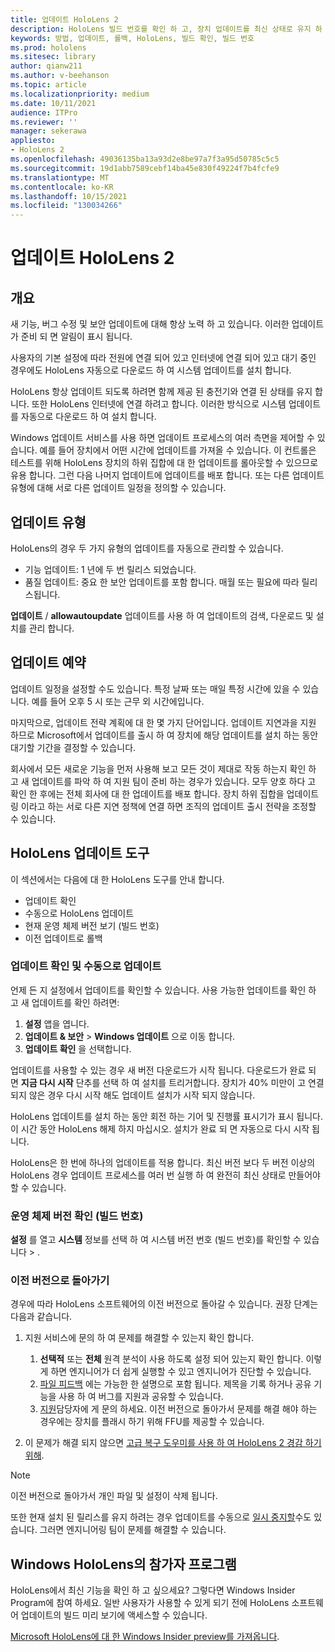 ```yaml
---
title: 업데이트 HoloLens 2
description: HoloLens 빌드 번호를 확인 하 고, 장치 업데이트를 최신 상태로 유지 하 고, 참가자 프로그램에 참여 하 고, 업데이트를 롤백하는 방법에 대해 알아봅니다.
keywords: 방법, 업데이트, 롤백, HoloLens, 빌드 확인, 빌드 번호
ms.prod: hololens
ms.sitesec: library
author: qianw211
ms.author: v-beehanson
ms.topic: article
ms.localizationpriority: medium
ms.date: 10/11/2021
audience: ITPro
ms.reviewer: ''
manager: sekerawa
appliesto:
- HoloLens 2
ms.openlocfilehash: 49036135ba13a93d2e8be97a7f3a95d50785c5c5
ms.sourcegitcommit: 19d1abb7589cebf14ba45e830f49224f7b4fcfe9
ms.translationtype: MT
ms.contentlocale: ko-KR
ms.lasthandoff: 10/15/2021
ms.locfileid: "130034266"
---
```

# <a name="update-hololens-2"></a>업데이트 HoloLens 2

## <a name="overview"></a>개요

새 기능, 버그 수정 및 보안 업데이트에 대해 항상 노력 하 고 있습니다. 이러한 업데이트가 준비 되 면 알림이 표시 됩니다.

사용자의 기본 설정에 따라 전원에 연결 되어 있고 인터넷에 연결 되어 있고 대기 중인 경우에도 HoloLens 자동으로 다운로드 하 여 시스템 업데이트를 설치 합니다.

HoloLens 항상 업데이트 되도록 하려면 함께 제공 된 충전기와 연결 된 상태를 유지 합니다. 또한 HoloLens 인터넷에 연결 하려고 합니다. 이러한 방식으로 시스템 업데이트를 자동으로 다운로드 하 여 설치 합니다. 

Windows 업데이트 서비스를 사용 하면 업데이트 프로세스의 여러 측면을 제어할 수 있습니다. 예를 들어 장치에서 어떤 시간에 업데이트를 가져올 수 있습니다. 이 컨트롤은 테스트를 위해 HoloLens 장치의 하위 집합에 대 한 업데이트를 롤아웃할 수 있으므로 유용 합니다. 그런 다음 나머지 업데이트에 업데이트를 배포 합니다. 또는 다른 업데이트 유형에 대해 서로 다른 업데이트 일정을 정의할 수 있습니다.

## <a name="types-of-updates"></a>업데이트 유형

HoloLens의 경우 두 가지 유형의 업데이트를 자동으로 관리할 수 있습니다.

- 기능 업데이트: 1 년에 두 번 릴리스 되었습니다.
- 품질 업데이트: 중요 한 보안 업데이트를 포함 합니다. 매월 또는 필요에 따라 릴리스됩니다.

**업데이트** / **allowautoupdate** 업데이트를 사용 하 여 업데이트의 검색, 다운로드 및 설치를 관리 합니다. 

## <a name="scheduling-updates"></a>업데이트 예약

업데이트 일정을 설정할 수도 있습니다. 특정 날짜 또는 매일 특정 시간에 있을 수 있습니다. 예를 들어 오후 5 시 또는 근무 외 시간에입니다.

마지막으로, 업데이트 전략 계획에 대 한 몇 가지 단어입니다. 업데이트 지연과을 지원 하므로 Microsoft에서 업데이트를 출시 하 여 장치에 해당 업데이트를 설치 하는 동안 대기할 기간을 결정할 수 있습니다.

회사에서 모든 새로운 기능을 먼저 사용해 보고 모든 것이 제대로 작동 하는지 확인 하 고 새 업데이트를 파악 하 여 지원 팀이 준비 하는 경우가 있습니다. 모두 양호 하다 고 확인 한 후에는 전체 회사에 대 한 업데이트를 배포 합니다. 장치 하위 집합을 업데이트 링 이라고 하는 서로 다른 지연 정책에 연결 하면 조직의 업데이트 출시 전략을 조정할 수 있습니다.

## <a name="hololens-update-tools"></a>HoloLens 업데이트 도구

이 섹션에서는 다음에 대 한 HoloLens 도구를 안내 합니다.

- 업데이트 확인
- 수동으로 HoloLens 업데이트
- 현재 운영 체제 버전 보기 (빌드 번호)
- 이전 업데이트로 롤백

### <a name="check-for-updates-and-manually-update"></a>업데이트 확인 및 수동으로 업데이트

언제 든 지 설정에서 업데이트를 확인할 수 있습니다.  사용 가능한 업데이트를 확인 하 고 새 업데이트를 확인 하려면:

1. **설정** 앱을 엽니다.
1. **업데이트 & 보안**  >  **Windows 업데이트** 으로 이동 합니다.
1. **업데이트 확인** 을 선택합니다.

업데이트를 사용할 수 있는 경우 새 버전 다운로드가 시작 됩니다. 다운로드가 완료 되 면 **지금 다시 시작** 단추를 선택 하 여 설치를 트리거합니다. 장치가 40% 미만이 고 연결 되지 않은 경우 다시 시작 해도 업데이트 설치가 시작 되지 않습니다.

HoloLens 업데이트를 설치 하는 동안 회전 하는 기어 및 진행률 표시기가 표시 됩니다. 이 시간 동안 HoloLens 해제 하지 마십시오. 설치가 완료 되 면 자동으로 다시 시작 됩니다.

HoloLens은 한 번에 하나의 업데이트를 적용 합니다.  최신 버전 보다 두 버전 이상의 HoloLens 경우 업데이트 프로세스를 여러 번 실행 하 여 완전히 최신 상태로 만들어야 할 수 있습니다.

### <a name="check-your-operating-system-version-build-number"></a>운영 체제 버전 확인 (빌드 번호)

**설정** 를 열고 **시스템** 정보를 선택 하 여 시스템 버전 번호 (빌드 번호)를 확인할 수 있습니다  >  .

### <a name="go-back-to-a-previous-version"></a>이전 버전으로 돌아가기

경우에 따라 HoloLens 소프트웨어의 이전 버전으로 돌아갈 수 있습니다. 권장 단계는 다음과 같습니다.

1. 지원 서비스에 문의 하 여 문제를 해결할 수 있는지 확인 합니다.
    1. **선택적** 또는 **전체** 원격 분석이 사용 하도록 설정 되어 있는지 확인 합니다. 이렇게 하면 엔지니어가 더 쉽게 실행할 수 있고 엔지니어가 진단할 수 있습니다.
    1. [파일 피드백](hololens-feedback.md) 에는 가능한 한 설명으로 포함 됩니다. 제목을 기록 하거나 공유 기능을 사용 하 여 버그를 지원과 공유할 수 있습니다.
    1. [지원](https://aka.ms/hlsupport)담당자에 게 문의 하세요. 이전 버전으로 돌아가서 문제를 해결 해야 하는 경우에는 장치를 플래시 하기 위해 FFU를 제공할 수 있습니다.

1. 이 문제가 해결 되지 않으면 [고급 복구 도우미를 사용 하 여 HoloLens 2 경감 하기 위해](hololens-recovery.md#clean-reflash-the-device).

> [!NOTE]
> 이전 버전으로 돌아가서 개인 파일 및 설정이 삭제 됩니다.

또한 현재 설치 된 릴리스를 유지 하려는 경우 업데이트를 수동으로 [일시 중지할](hololens-updates.md#pause-updates-via-device)수도 있습니다. 그러면 엔지니어링 팀이 문제를 해결할 수 있습니다.

## <a name="windows-insider-program-on-hololens"></a>Windows HoloLens의 참가자 프로그램

HoloLens에서 최신 기능을 확인 하 고 싶으세요?  그렇다면 Windows Insider Program에 참여 하세요. 일반 사용자가 사용할 수 있게 되기 전에 HoloLens 소프트웨어 업데이트의 빌드 미리 보기에 액세스할 수 있습니다.

[Microsoft HoloLens에 대 한 Windows Insider preview를 가져옵니다](hololens-insider.md).